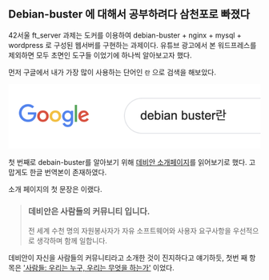 ## Debian-buster 에 대해서 공부하려다 삼천포로 빠졌다

42서울  ft_server 과제는 도커를 이용하여 debian-buster + nginx + mysql + wordpress 로 구성된 웹서버를 구현하는 과제이다. 유튜브 광고에서 본 워드프레스를 제외하면 모두 초면인 도구들 이었기에 하나씩 알아보고자 했다.

먼저 구글에서 내가 가장 많이 사용하는 단어인 `란` 으로 검색을 해보았다.

![image-20210107134044061](../assets/img/2021-01-07-What_is_Debian/image-20210107134044061.png)

첫 번째로 debain-buster를 알아보기 위해 [데비안 소개페이지](https://www.debian.org/intro/)를 읽어보기로 했다. 고맙게도 한글 번역본이 존재하였다.

소개 페이지의 첫 문장은 이랬다.

> ### 데비안은 사람들의 커뮤니티 입니다.
>
> 전 세계 수천 명의 자원봉사자가 자유 소프트웨어와 사용자 요구사항을  우선적으로 생각하며 함께 일합니다.

데비안이 자신을 사람들의 커뮤니티라고 소개한 것이 진지하다고 얘기하듯, 첫번 째 항목은 ['사람들: 우리는 누구, 우리는 무엇을 하는가'](https://www.debian.org/intro/people) 이었다.



